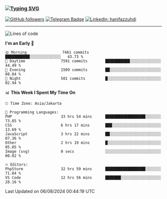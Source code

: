### [![Typing SVG](https://readme-typing-svg.herokuapp.com?font=lato&size=22&lines=Hi+There+👋)](https://git.io/typing-svg) 

[![GitHub followers](https://img.shields.io/github/followers/hanifazzuhdi?label=Follow&style=social)](https://github.com/hanifazzuhdi/?tab=follow) 
[![Telegram Badge](https://img.shields.io/badge/-hanif0198-blue?style=social&logo=telegram&link=https://www.t.me/hanif0198/)](https://www.t.me/hanif0198/) 
[![Linkedin: hanifazzuhdi](https://img.shields.io/badge/-hanifazzuhdi-blue?style=flat-square&logo=Linkedin&logoColor=white&link=https://www.linkedin.com/in/hanif-az-zuhdi-69688019b/)](https://www.linkedin.com/in/hanif-az-zuhdi-69688019b/) 

<hr/>

<!--START_SECTION:waka-->
![Lines of code](https://img.shields.io/badge/From%20Hello%20World%20I%27ve%20Written-62.6%20million%20lines%20of%20code-blue)

**I'm an Early 🐤** 

```text
🌞 Morning                7461 commits        ███████████░░░░░░░░░░░░░░   43.73 % 
🌆 Daytime                7591 commits        ███████████░░░░░░░░░░░░░░   44.49 % 
🌃 Evening                1509 commits        ██░░░░░░░░░░░░░░░░░░░░░░░   08.84 % 
🌙 Night                  501 commits         █░░░░░░░░░░░░░░░░░░░░░░░░   02.94 % 
```


📊 **This Week I Spent My Time On** 

```text
🕑︎ Time Zone: Asia/Jakarta

💬 Programming Languages: 
PHP                      33 hrs 54 mins      ██████████████████░░░░░░░   73.85 % 
CSS                      6 hrs 17 mins       ███░░░░░░░░░░░░░░░░░░░░░░   13.69 % 
JavaScript               3 hrs 22 mins       ██░░░░░░░░░░░░░░░░░░░░░░░   07.36 % 
Other                    2 hrs 19 mins       █░░░░░░░░░░░░░░░░░░░░░░░░   05.05 % 
Image (svg)              0 secs              ░░░░░░░░░░░░░░░░░░░░░░░░░   00.02 % 

🔥 Editors: 
PhpStorm                 32 hrs 59 mins      ██████████████████░░░░░░░   71.84 % 
VS Code                  12 hrs 56 mins      ███████░░░░░░░░░░░░░░░░░░   28.16 % 
```


 Last Updated on 06/08/2024 00:44:19 UTC
<!--END_SECTION:waka-->
